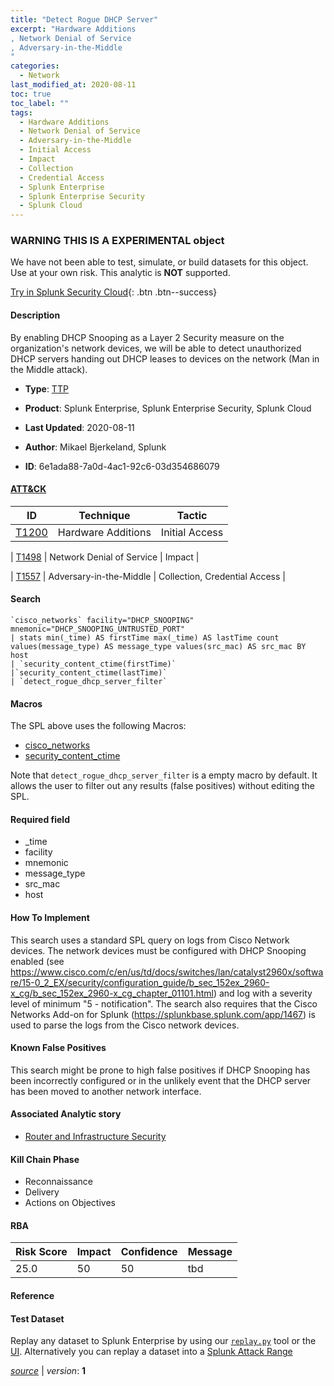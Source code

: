 ```yaml
---
title: "Detect Rogue DHCP Server"
excerpt: "Hardware Additions
, Network Denial of Service
, Adversary-in-the-Middle
"
categories:
  - Network
last_modified_at: 2020-08-11
toc: true
toc_label: ""
tags:
  - Hardware Additions
  - Network Denial of Service
  - Adversary-in-the-Middle
  - Initial Access
  - Impact
  - Collection
  - Credential Access
  - Splunk Enterprise
  - Splunk Enterprise Security
  - Splunk Cloud
---
```


###  WARNING THIS IS A EXPERIMENTAL object
We have not been able to test, simulate, or build datasets for this object. Use at your own risk. This analytic is **NOT** supported.


[Try in Splunk Security Cloud](https://www.splunk.com/en_splunk_app_enrichmentus/cyber-security.html){: .btn .btn--success}

#### Description

By enabling DHCP Snooping as a Layer 2 Security measure on the organization's network devices, we will be able to detect unauthorized DHCP servers handing out DHCP leases to devices on the network (Man in the Middle attack).

- **Type**: [TTP](https://github.com/splunk/security_content/wiki/object-Analytic-Types)
- **Product**: Splunk Enterprise, Splunk Enterprise Security, Splunk Cloud


- **Last Updated**: 2020-08-11
- **Author**: Mikael Bjerkeland, Splunk
- **ID**: 6e1ada88-7a0d-4ac1-92c6-03d354686079


#### [ATT&CK](https://attack.mitre.org/)

| ID             | Technique        |  Tactic             |
| -------------- | ---------------- |-------------------- |
| [T1200](https://attack.mitre.org/techniques/T1200/) | Hardware Additions | Initial Access |

| [T1498](https://attack.mitre.org/techniques/T1498/) | Network Denial of Service | Impact |

| [T1557](https://attack.mitre.org/techniques/T1557/) | Adversary-in-the-Middle | Collection, Credential Access |

#### Search

```
`cisco_networks` facility="DHCP_SNOOPING" mnemonic="DHCP_SNOOPING_UNTRUSTED_PORT" 
| stats min(_time) AS firstTime max(_time) AS lastTime count values(message_type) AS message_type values(src_mac) AS src_mac BY host 
| `security_content_ctime(firstTime)`
|`security_content_ctime(lastTime)`
| `detect_rogue_dhcp_server_filter`
```

#### Macros
The SPL above uses the following Macros:
* [cisco_networks](https://github.com/splunk/security_content/blob/develop/macros/cisco_networks.yml)
* [security_content_ctime](https://github.com/splunk/security_content/blob/develop/macros/security_content_ctime.yml)

Note that `detect_rogue_dhcp_server_filter` is a empty macro by default. It allows the user to filter out any results (false positives) without editing the SPL.

#### Required field
* _time
* facility
* mnemonic
* message_type
* src_mac
* host


#### How To Implement
This search uses a standard SPL query on logs from Cisco Network devices. The network devices must be configured with DHCP Snooping enabled (see https://www.cisco.com/c/en/us/td/docs/switches/lan/catalyst2960x/software/15-0_2_EX/security/configuration_guide/b_sec_152ex_2960-x_cg/b_sec_152ex_2960-x_cg_chapter_01101.html) and log with a severity level of minimum "5 - notification". The search also requires that the Cisco Networks Add-on for Splunk (https://splunkbase.splunk.com/app/1467) is used to parse the logs from the Cisco network devices.

#### Known False Positives
This search might be prone to high false positives if DHCP Snooping has been incorrectly configured or in the unlikely event that the DHCP server has been moved to another network interface.

#### Associated Analytic story
* [Router and Infrastructure Security](/stories/router_and_infrastructure_security)


#### Kill Chain Phase
* Reconnaissance
* Delivery
* Actions on Objectives



#### RBA

| Risk Score  | Impact      | Confidence   | Message      |
| ----------- | ----------- |--------------|--------------|
| 25.0 | 50 | 50 | tbd |




#### Reference


#### Test Dataset
Replay any dataset to Splunk Enterprise by using our [`replay.py`](https://github.com/splunk/attack_data#using-replaypy) tool or the [UI](https://github.com/splunk/attack_data#using-ui).
Alternatively you can replay a dataset into a [Splunk Attack Range](https://github.com/splunk/attack_range#replay-dumps-into-attack-range-splunk-server)



[*source*](https://github.com/splunk/security_content/tree/develop/detections/experimental/network/detect_rogue_dhcp_server.yml) \| *version*: **1**